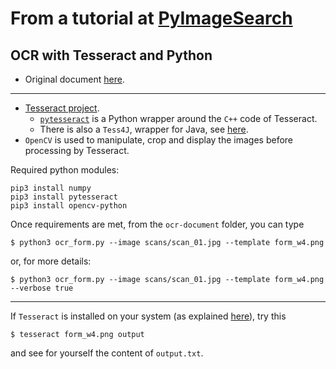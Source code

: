 # From a tutorial at [PyImageSearch](https://www.pyimagesearch.com/)
## OCR with Tesseract and Python
- Original document [here](https://www.pyimagesearch.com/2020/09/07/ocr-a-document-form-or-invoice-with-tesseract-opencv-and-python/).
---
- [Tesseract project](https://opensource.google/projects/tesseract).
    - [`pytesseract`](https://pypi.org/project/pytesseract/) is a Python wrapper around the `C++` code of Tesseract.
    - There is also a `Tess4J`, wrapper for Java, see [here](https://www.baeldung.com/java-ocr-tesseract).
- `OpenCV` is used to manipulate, crop and display the images before processing by Tesseract.

Required python modules:
```
pip3 install numpy
pip3 install pytesseract
pip3 install opencv-python
```
Once requirements are met, from the `ocr-document` folder, you can type
```
$ python3 ocr_form.py --image scans/scan_01.jpg --template form_w4.png
```
or, for more details: 
```
$ python3 ocr_form.py --image scans/scan_01.jpg --template form_w4.png --verbose true
``` 

---
If `Tesseract` is installed on your system (as explained [here](https://www.baeldung.com/java-ocr-tesseract)), try this
```
$ tesseract form_w4.png output
```
and see for yourself the content of `output.txt`.
